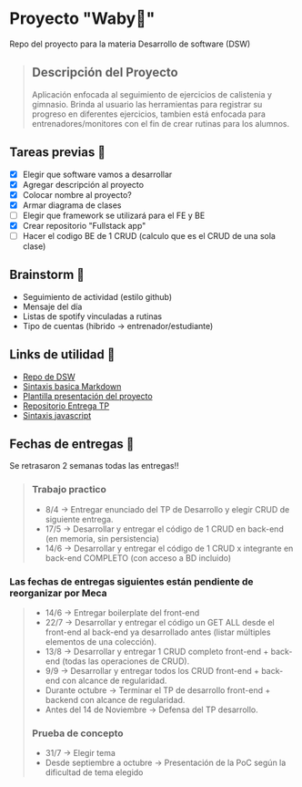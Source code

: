 # Proyecto "Waby💪" 
Repo del proyecto para la materia Desarrollo de software (DSW)
> ## Descripción del Proyecto
> Aplicación enfocada al seguimiento de ejercicios de calistenia y gimnasio. Brinda al usuario las herramientas para registrar su progreso en diferentes ejercicios, tambien está enfocada para entrenadores/monitores con el fin de crear rutinas para los alumnos. 

## Tareas previas 📃
- [x] Elegir que software vamos a desarrollar
- [x] Agregar descripción al proyecto
- [x] Colocar nombre al proyecto?
- [x] Armar diagrama de clases
- [ ] Elegir que framework se utilizará para el FE y BE
- [x] Crear repositorio "Fullstack app"
- [ ] Hacer el codigo BE de 1 CRUD (calculo que es el CRUD de una sola clase)

## Brainstorm 🧠 
- Seguimiento de actividad (estilo github)
- Mensaje del día
- Listas de spotify vinculadas a rutinas
- Tipo de cuentas (hibrido -> entrenador/estudiante)

## Links de utilidad 🔗
- <a href = "https://github.com/utnfrrodsw/desarrollo-de-software" target = "_blank">Repo de DSW</a>
- <a href = "https://www.markdownguide.org/basic-syntax/#blockquotes-with-other-elements" target = "_blank">Sintaxis basica Markdown</a>
- <a href ="https://github.com/utnfrrodsw/tp/blob/main/proposal.md">Plantilla presentación del proyecto</a>
- <a href = "https://github.com/FR4NKK0/WabyAPP">Repositorio Entrega TP</a>
- <a href = "https://github.com/airbnb/javascript">Sintaxis javascript</a>

 ## Fechas de entregas 📅
 Se retrasaron 2 semanas todas las entregas‼️
> ### Trabajo practico 
> - 8/4 -> Entregar enunciado del TP de Desarrollo y elegir CRUD de siguiente entrega.
> - 17/5 -> Desarrollar y entregar el código de 1 CRUD en back-end (en memoria, sin persistencia)
> - 14/6 -> Desarrollar y entregar el código de 1 CRUD x integrante en back-end COMPLETO (con acceso a BD incluido)
### Las fechas de entregas siguientes están pendiente de reorganizar por Meca
> - 14/6 -> Entregar boilerplate del front-end
> - 22/7 -> Desarrollar y entregar el código un GET ALL desde el front-end al back-end ya desarrollado antes (listar múltiples elementos de una colección).
> - 13/8 -> Desarrollar y entregar 1 CRUD completo front-end + back-end (todas las operaciones de CRUD).
> - 9/9 -> Desarrollar y entregar todos los CRUD front-end + back-end con alcance de regularidad.
> - Durante octubre -> Terminar el TP de desarrollo front-end + backend con alcance de regularidad.
> - Antes del 14 de Noviembre -> Defensa del TP desarrollo.
> ### Prueba de concepto
> - 31/7 -> Elegir tema
> - Desde septiembre a octubre -> Presentación de la PoC según la dificultad de tema elegido
